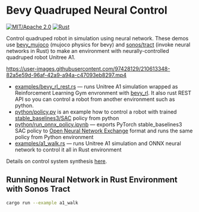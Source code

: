 # Bevy Quadruped Neural Control

[![MIT/Apache 2.0](https://img.shields.io/badge/license-MIT%2FApache-blue.svg)](https://github.com/bevyengine/bevy#license)
[![Rust](https://github.com/stillonearth/bevy_quadruped_neural_control/workflows/CI/badge.svg)](https://github.com/stillonearth/bevy_quadruped_neural_control/actions)

Control quadruped robot in simulation using neural network. These demos use [bevy_mujoco](https://github.com/stillonearth/bevy_mujoco) (mujoco physics for bevy) and [sonos/tract](https://github.com/sonos/tract) (invoke neural networks in Rust) to make an environment with neurally-controlled quadruped robot Unitree A1.

https://user-images.githubusercontent.com/97428129/210613348-82a5e59d-96af-42a9-a94a-c47093eb8297.mp4

- [examples/bevy_rl_rest.rs](https://github.com/stillonearth/bevy_quadruped_neural_control/blob/main/examples/bevy_rl_rest.rs) — runs Unitree A1 simulation wrapped as Reinforcement Learning Gym envronment with [bevy_rl](https://github.com/stillonearth/bevy_rl). It also rust REST API so you can control a robot from another environment such as python. 
- [python/policy.py](https://github.com/stillonearth/bevy_quadruped_neural_control/blob/main/python/policy.py) is an example how to control a robot with trained [stable_baselines3/SAC](https://stable-baselines3.readthedocs.io/en/master/modules/sac.html) policy from python 
- [python/run_onnx_policy.ipynb](https://github.com/stillonearth/bevy_quadruped_neural_control/blob/main/python/run_onnx_policy.ipynb) — exports PyTorch stable_baselines3 SAC policy to [Open Neural Network Exchange](https://onnx.ai/) format and runs the same policy from Python environment
- [examples/a1_walk.rs](https://github.com/stillonearth/bevy_quadruped_neural_control/blob/main/examples/a1_walk.rs) — runs Unitree A1 simulation and ONNX neural network to control it all in Rust environment

Details on control system synthesis [here](https://github.com/stillonearth/continuous_control-unitree-a1).

## Running Neural Network in Rust Environment with Sonos Tract

```bash
cargo run --example a1_walk
```
